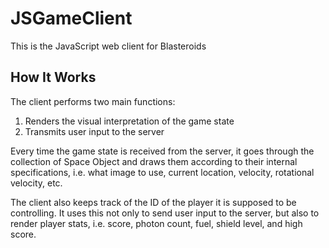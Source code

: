 # JSGameClient
This is the JavaScript web client for Blasteroids

## How It Works

The client performs two main functions:

1) Renders the visual interpretation of the game state
2) Transmits user input to the server

Every time the game state is received from the server, it goes through the collection of Space Object and draws them according to their internal specifications, i.e. what image to use, current location, velocity, rotational velocity, etc.

The client also keeps track of the ID of the player it is supposed to be controlling. It uses this not only to send user input to the server, but also to render player stats, i.e. score, photon count, fuel, shield level, and high score.
